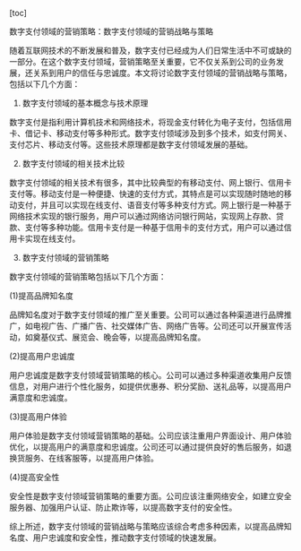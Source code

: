 
[toc]                    
                
                
数字支付领域的营销策略：数字支付领域的营销战略与策略

随着互联网技术的不断发展和普及，数字支付已经成为人们日常生活中不可或缺的一部分。在这个数字支付领域，营销策略至关重要，它不仅关系到公司的业务发展，还关系到用户的信任与忠诚度。本文将讨论数字支付领域的营销战略与策略，包括以下几个方面：

1. 数字支付领域的基本概念与技术原理

数字支付是指利用计算机技术和网络技术，将现金支付转化为电子支付，包括信用卡、借记卡、移动支付等多种形式。数字支付领域涉及到多个技术，如支付网关、支付芯片、移动支付等。这些技术原理都是数字支付领域发展的基础。

2. 数字支付领域的相关技术比较

数字支付领域的相关技术有很多，其中比较典型的有移动支付、网上银行、信用卡支付等。移动支付是一种便捷、快速的支付方式，其特点是可以实现随时随地的移动支付，并且可以实现在线支付、语音支付等多种支付方式。网上银行是一种基于网络技术实现的银行服务，用户可以通过网络访问银行网站，实现网上存款、贷款、支付等多种功能。信用卡支付是一种基于信用卡的支付方式，用户可以通过信用卡实现在线支付。

3. 数字支付领域的营销策略

数字支付领域的营销策略包括以下几个方面：

(1)提高品牌知名度

品牌知名度对于数字支付领域的推广至关重要。公司可以通过各种渠道进行品牌推广，如电视广告、广播广告、社交媒体广告、网络广告等。公司还可以开展宣传活动，如奠基仪式、展览会、晚会等，以提高品牌知名度。

(2)提高用户忠诚度

用户忠诚度是数字支付领域营销策略的核心。公司可以通过多种渠道收集用户反馈信息，对用户进行个性化服务，如提供优惠券、积分奖励、送礼品等，以提高用户满意度和忠诚度。

(3)提高用户体验

用户体验是数字支付领域营销策略的基础。公司应该注重用户界面设计、用户体验优化，以提高用户的满意度和忠诚度。公司还可以通过提供良好的售后服务，如退换货服务、在线客服等，以提高用户体验。

(4)提高安全性

安全性是数字支付领域营销策略的重要方面。公司应该注重网络安全，如建立安全服务器、加强用户认证、防止欺诈等，以提高数字支付的安全性。

综上所述，数字支付领域的营销战略与策略应该综合考虑多种因素，以提高品牌知名度、用户忠诚度和安全性，推动数字支付领域的快速发展。

